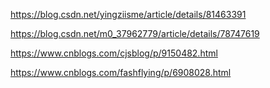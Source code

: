 https://blog.csdn.net/yingziisme/article/details/81463391

https://blog.csdn.net/m0_37962779/article/details/78747619

https://www.cnblogs.com/cjsblog/p/9150482.html

https://www.cnblogs.com/fashflying/p/6908028.html